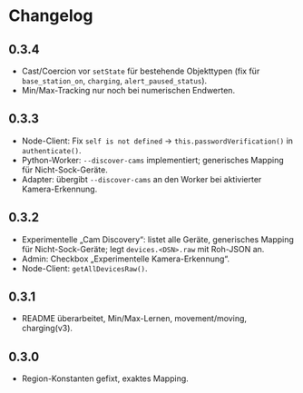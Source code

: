 # Changelog

## 0.3.4
- Cast/Coercion vor `setState` für bestehende Objekttypen (fix für `base_station_on`, `charging`, `alert_paused_status`).
- Min/Max-Tracking nur noch bei numerischen Endwerten.

## 0.3.3
- Node-Client: Fix `self is not defined` → `this.passwordVerification()` in `authenticate()`.
- Python-Worker: `--discover-cams` implementiert; generisches Mapping für Nicht-Sock-Geräte.
- Adapter: übergibt `--discover-cams` an den Worker bei aktivierter Kamera-Erkennung.

## 0.3.2
- Experimentelle „Cam Discovery“: listet alle Geräte, generisches Mapping für Nicht-Sock-Geräte; legt `devices.<DSN>.raw` mit Roh-JSON an.
- Admin: Checkbox „Experimentelle Kamera-Erkennung“.
- Node-Client: `getAllDevicesRaw()`.

## 0.3.1
- README überarbeitet, Min/Max-Lernen, movement/moving, charging(v3).

## 0.3.0
- Region-Konstanten gefixt, exaktes Mapping.
